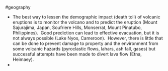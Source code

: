 #geography 
- The best way to lessen the demographic impact (death toll) of volcanic eruptions is to monitor the volcano and to predict the eruption (Mount Sajurajima, Japan, Soufriere Hills, Monserrat, Mount Pinatubo, Philippines).  Good prediction can lead to effective evacuation, but it is not always possible (Lake Nyos, Cameroon).  However, there is little that can be done to prevent damage to property and the environment from some volcanic hazards (pyroclastic flows, lahars, ash fall, gases) but successful attempts have been made to divert lava flow (Etna, Heimaey).
- 